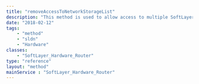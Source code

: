 ```yaml
---
title: "removeAccessToNetworkStorageList"
description: "This method is used to allow access to multiple SoftLayer_Network_Storage volumes that support host- or network-level access control. "
date: "2018-02-12"
tags:
    - "method"
    - "sldn"
    - "Hardware"
classes:
    - "SoftLayer_Hardware_Router"
type: "reference"
layout: "method"
mainService : "SoftLayer_Hardware_Router"
---
```

